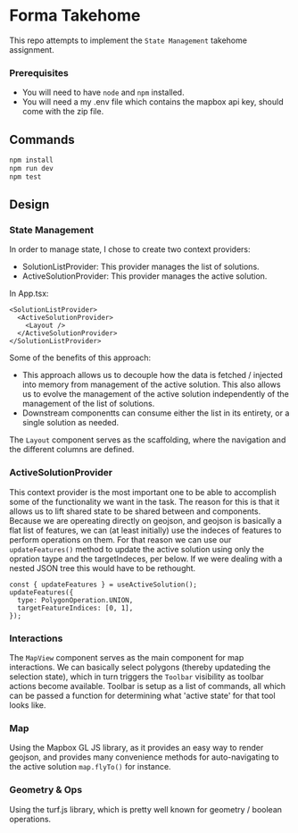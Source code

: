 # Forma Takehome

This repo attempts to implement the `State Management` takehome assignment.

### Prerequisites

- You will need to have `node` and `npm` installed.
- You will need a my .env file which contains the mapbox api key, should come with the zip file.

## Commands

```bash
npm install
npm run dev
npm test
```

## Design

### State Management

In order to manage state, I chose to create two context providers:

- SolutionListProvider: This provider manages the list of solutions.
- ActiveSolutionProvider: This provider manages the active solution.

In App.tsx:

```tsx
<SolutionListProvider>
  <ActiveSolutionProvider>
    <Layout />
  </ActiveSolutionProvider>
</SolutionListProvider>
```

Some of the benefits of this approach:

- This approach allows us to decouple how the data is fetched / injected into memory from management of the active solution. This also allows us to evolve the management of the active solution independently of the management of the list of solutions.
- Downstream componentts can consume either the list in its entirety, or a single solution as needed.

The `Layout` component serves as the scaffolding, where the navigation and the different columns are defined.

### ActiveSolutionProvider

This context provider is the most important one to be able to accomplish some of the functionality we want in the task. The reason for this is that it allows us to lift shared state to be shared between <MapView> and <Toolbar> components. Because we are opereating directly on geojson, and geojson is basically a flat list of features, we can (at least initially) use the indeces of features to perform operations on them. For that reason we can use our `updateFeatures()` method to update the active solution using only the opration taype and the targetIndeces, per below. If we were dealing with a nested JSON tree this would have to be rethought.

```tsx
const { updateFeatures } = useActiveSolution();
updateFeatures({
  type: PolygonOperation.UNION,
  targetFeatureIndices: [0, 1],
});
```

### Interactions

The `MapView` component serves as the main component for map interactions. We can basically select polygons (thereby updateding the selection state), which in turn triggers the `Toolbar` visibility as toolbar actions become available. Toolbar is setup as a list of commands, all which can be passed a function for determining what 'active state' for that tool looks like.

### Map

Using the Mapbox GL JS library, as it provides an easy way to render geojson, and provides many convenience methods for auto-navigating to the active solution `map.flyTo()` for instance.

### Geometry & Ops

Using the turf.js library, which is pretty well known for geometry / boolean operations.
